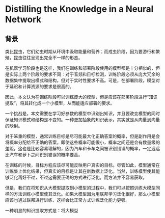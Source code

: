 # Distilling the Knowledge in a Neural Network

## 背景

类比昆虫，它们幼虫时期从环境中汲取能量和营养；而成虫阶段，因为要游行和繁殖，昆虫往往呈现出完全不一样的形态。

在机器学习阶段也是这样，我们在训练和部署阶段使用的模型都是十分相似的，但是实际上两个阶段的要求不同：对于音频和目标检测，训练阶段必须从庞大冗余的数据集中提取出模式和结构，但对于实时性要求不高。可是，在部署阶段，模型对于延迟和计算资源的要求是很高的。

因此，本文认为在训练阶段可以训练庞大的模型，但是应该在部署阶段进行“知识提取”，将其转化成一个小模型，从而能适应部署的要求。

一个挑战是，本文需要在学习好参数的模型中识别出知识，并且要改变模型的同时保证知识模式和结构是不变的。一种更加抽象的知识表示，其实就是从向量到向量的映射。

对于笨重的模型，通常训练目标是尽可能最大化正确答案的概率，但是副作用是会将概率分配给不正确的答案。即使这些概率可能很小，概率之间还是会有数量级的差距。这也是比较容易理解的，因为汽车和卡车之间被识别错误的概率，一定远远比汽车和萝卜之间识别错误的概率要高。

在训练的时候，目标方程应该尽可能反映用户真实的目标。尽管如此，模型通常在训练集上优化结果，但真实的目标是让其在新数据上泛化。当然，训练模型使其能够泛化再好不过，不过这需要正确的方式进行泛化，而方法并不容易获取。

但是，我们在将知识从大模型提取到小模型的过程中，我们可以按照训练大模型同样的方法训练小模型使其泛化。如果大模型因为用联邦学习泛化很好，那么小模型应该也通过联邦进行训练，这样会比正常方式训练泛化能力更强。

一种明显的知识提取方式是：将大模型
